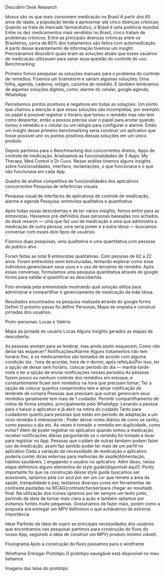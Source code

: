 Descobrir
Desk Research

Idosos são os que mais consomem medicação no Brasil
A partir dos 65 anos de idade, a população tende a apresentar até cinco doenças crônicas;
Quando se trata de mercado farmacêutico, o Brasil é uma potência mundial.
Entre os dez medicamentos mais vendidos no Brasil, cinco tratam de problemas crônicos;
Entre as principais doenças crônicas entre os Brasileiros, cerca de 80% dos tratamentos são feitos com automedicação.
A partir desse levantamento de informação tivemos um insight: Precisávamos descobrir quais eram as soluções atuais que esses usuários de medicação utilizavam para sanar essa questão do controle do uso.
Benchmarking

Primeiro fomos pesquisar as soluções manuais para o problema do controle de remédios. Fizemos um brainstorm e saíram algumas soluções: Uma folha, agenda, caderno, relógio, caixinha de remédio. E também lembramos de algumas soluções digitais, como: alarme do celular, google agenda, WhatsApp.


Percebemos pontos positivos e negativos em todas as soluções. Um ponto que chamou a atenção é que essas soluções são incompletas, por exemplo: no papel é possível registrar o horário que tomou o remédio mas não tem como despertar, então a pessoa precisa usar o papel para anotar quando tomou o remédio e o celular ou um relógio para configurar o alarme. Então um insight desse primeiro benchmarking seria construir um aplicativo que fosse possível unir os pontos positivos dessas soluções em um único produto.

Depois partimos para o Benchmarking dos concorrentes diretos, Apps de controle de medicação. Analisamos as funcionalidades de 3 Apps: My Therapy, Med Control e Dr Cuco. Nesse análise tivemos alguns insights sobre funcionalidades, interface, reclamações, o que funcionava e o que não funcionava em cada App.


Quadro de análise competitiva de funcionalidades dos aplicativos concorrentes
Pesquisa de referências visuais


Pesquisa visual de interfaces de aplicativos de controle de medicação, alarme e agenda
Pesquisa: entrevista qualitativa e quantitativa

Após todas essas descobertas e de ter vários insights, fomos enfim para as entrevistas. Havíamos pré-definidos duas personas baseadas nos achados da desk resarch — uma que faz uso de medicação e uma que administra a medicação de outra pessoa, uma seria jovem e a outra idosa — buscamos conversar com esses dois tipos de usuários.

Fizemos duas pesquisas, uma qualitativa e uma quantitativa com pessoas do publico alvo.

Foram feitas ao total 8 entrevistas qualitativas. Com pessoas de 62 a 22 anos. Foram entrevistas semi estruturadas, tentando explorar como esse indivíduos gerenciavam seus usos e o uso de terceiros de remédio. Após essas conversas, formulamos uma pesquisa quantitativa através do google forms para validar e quantificar as descobertas.


Foto enviada pela entrevistada mostrando qual solução utiliza para administrar e compartilhar o gerenciamento de medicação da mãe idosa.

Resultados encontrados na pesquisa realizada através do google forms
Definir
O próximo passo foi definir Personas, Mapa de empatia e construir jornadas dos usuários.


Proto-personas: Lucas e Valéria

Mapa da jornada do usuário Lucas
Alguns insights gerados as etapas de descoberta:

As pessoas anotam para se lembrar, mas ainda assim esquecem; Como não deixa-las esquecer? Notificações/Alarme
Alguns tratamentos não tem horário fixo, e os medicamentos são tomados de acordo com alguma condição (ex.: hora de acordar, hora de ir dormir, após refeição)Por isso, ter a opção de deixar sem horário, colocar período do dia — manhã-tarde-noite e ter a opção de enviar notificações nesses períodos
As pessoas fazem pouco ou nenhum controle dos remédios em estoque, e constantemente ficam sem remédios na hora que precisam tomar;
Ter a opção de colocar quantos comprimidos tem e ativar notificação de lembrete de compra
Pessoas que precisam que outras gerenciem seus remédios geralmente tem mais de 1 cuidador. Permitir compartilhamento de rotina de forma simples, principalmente pelo WhatsApp. Levando a pessoa para o baixar o aplicativo e já abrir na rotina do cuidado
Tanto para cuidadores quanto para pessoas que estão em período de adaptação a um novo remédio é interessante : Poder deixar notes diários de como se sentiu, como passou o dia etc.
As vezes é tomado o remédio em duplicidade, como evitar?
Além de poder registrar no aplicativo quando tomou a medicação, receber notificações diárias perguntando se o remédio foi tomado e levar para registrar no App.
Pessoas que cuidam de outras também podem fazer uso de medicação, assim faz sentido poder ter mais de um perfil no aplicativo
Dada a variação da necessidade de medicação o aplicativo poderia conter dicas externas para melhorias de saúde(Alimentação, hábitos saudáveis..) engajando o usuário no aplicativo.
Além disso, nessa etapa definimos alguns elementos do style guide(disponível aqui!). Ponto importante foi que na construção desse style guide buscamos ser acessíveis, optamos pela cor azul por ser um cor que remete a área da saúde, tranquilidade e paz, testamos diversas cores em ferramentas de contraste pautadas na WCAG(contrastchecker)para chegar ao resultado final. Na utilização dos ícones optamos por ter sempre um texto junto, partindo da ideia de tornar mais clara a ação e também optamos por evitamos fontes muito pequenas. Gostaríamos de fazer mais, porém como a proposta era entregar um MPV definimos o que achávamos de extrema importância.

Idear
Partindo da ideia de suprir as principais necessidades dos usuários que encontramos nas pesquisar partimos para construção do fluxo do nosso App, seguindo a ideia de construir um MPV( produto mínimo viável).


Fluxograma
Após a construção do fluxo passamos para o wireframe


Wireframe
Entregar
Protótipo
O protótipo navegável está disponível no meu behance.


Imagens das telas do protótipo
